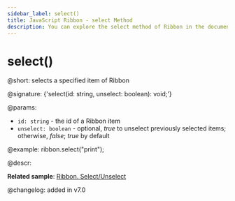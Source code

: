 ```yaml
---
sidebar_label: select()
title: JavaScript Ribbon - select Method 
description: You can explore the select method of Ribbon in the documentation of the DHTMLX JavaScript UI library. Browse developer guides and API reference, try out code examples and live demos, and download a free 30-day evaluation version of DHTMLX Suite 7.
---
```


# select()

@short: selects a specified item of Ribbon

@signature: {'select(id: string, unselect: boolean): void;'}

@params:
- `id: string` - the id of a Ribbon item
- `unselect: boolean` - optional, *true* to unselect previously selected items; otherwise, *false*; *true* by default

@example:
ribbon.select("print");

@descr:

**Related sample**: [Ribbon. Select/Unselect](https://snippet.dhtmlx.com/0vy8uk4s)

@changelog:
added in v7.0

[comment]: # (@related: ribbon/operating_ribbon.md#selectingunselecting-an-item)

[comment]: # (@relatedapi: ribbon/api/ribbon_unselect_method.md ribbon/api/ribbon_isselected_method.md ribbon/api/ribbon_getselected_method.md)
